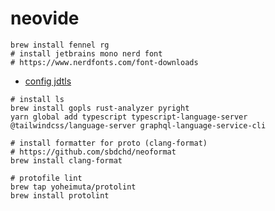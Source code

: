 # neovide

```
brew install fennel rg
# install jetbrains mono nerd font
# https://www.nerdfonts.com/font-downloads
```

- [config jdtls](https://github.com/neovim/nvim-lspconfig/blob/master/doc/server_configurations.md#jdtls)


```
# install ls
brew install gopls rust-analyzer pyright
yarn global add typescript typescript-language-server @tailwindcss/language-server graphql-language-service-cli
```

```
# install formatter for proto (clang-format)
# https://github.com/sbdchd/neoformat
brew install clang-format
```

```
# protofile lint
brew tap yoheimuta/protolint
brew install protolint
```
